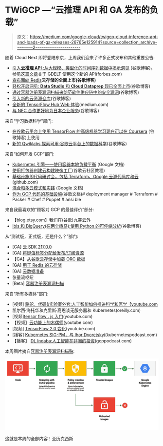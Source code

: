 # TWiGCP —“云推理 API 和 GA 发布的负载”

> 原文：<https://medium.com/google-cloud/twigcp-cloud-inference-api-and-loads-of-ga-releases-26765e125914?source=collection_archive---------2----------------------->

随着 Cloud Next 即将登陆东京，上周我们迎来了许多正式发布和其他重要公告:

*   [引入**云推理 API** :从大规模、类型化的时间序列数据中揭示洞见](http://goo.gl/1FpMm9) (谷歌博客)。参见[这篇文章](http://goo.gl/6zYjJz)关于 GDELT 使用这个新的 API(forbes.com)
*   [宣布面向 Redis](http://goo.gl/rzGF1G)**云存储的全面上市(谷歌博客)**
*   [轻松开启洞见: **Data Studio** 和 **Cloud Dataprep** 现已全面上市](http://goo.gl/vKxTZB)(谷歌博客)
*   [通过容器注册表漏洞扫描来防范软件供应链中的安全漏洞](http://goo.gl/LXBkZd)(谷歌博客)
*   [引入新的云资源仓库](http://goo.gl/yrXKFe)(谷歌博客)
*   [全新的 TensorFlow Hub Web 体验](http://goo.gl/1xq189)(medium.com)
*   [与 NEC 合作更好地为日本企业服务](http://goo.gl/z3hK55)(谷歌博客)

来自“学习数据科学”部门:

*   [在谷歌云平台上使用 TensorFlow 的高级机器学习现在可以在 Coursera](http://goo.gl/xzPvu8) (谷歌博客)上使用
*   [新的 Qwiklabs 探索可用:谷歌云平台上的数据科学](http://goo.gl/uzqaJP)(谷歌博客)

来自“如何开发 GCP”部门:

*   [Kubernetes 引擎——使用容器本地负载平衡](https://cloud.google.com/kubernetes-engine/docs/how-to/container-native-load-balancing) (Google 文档)
*   [使用打包器创建云构建映像工厂](http://goo.gl/Usu1WW)(谷歌云社区教程)
*   [基础设施即代码研讨会，包括 Terraform、Google 云源代码库和云](http://goo.gl/PQZHF7)(github.com)
*   [混合和多云模式和实践](http://goo.gl/vZUaZ8) (Google 文档)
*   [作为 GCP 代码的基础设施](http://goo.gl/DJ7SWe)(谷歌文档)# deployment manager # Terraform # Packer # Chef # Puppet # ansi ble

来自我最喜欢的“顾客对 GCP 的最佳评价”部分:

*   【blog.etsy.com】我们在(谷歌)九霄云外
*   [Ibis 和 BigQuery(在两个适马):使用 Python 的可伸缩分析](http://goo.gl/LQogos)(谷歌博客)

从“测试版，正式版，还是什么？”部门:

*   [GA] [云 SDK 217.0.0](http://goo.gl/QMtpTC)
*   [GA] [将键值标签分配给发布/订阅资源](http://goo.gl/vwv1X2)
*   【GA】[从谷歌云存储中加载 ORC 数据](http://goo.gl/3A8QDz)
*   [GA] [用于 Redis 的云存储](http://goo.gl/rzGF1G)
*   [GA] [云数据准备](http://goo.gl/vKxTZB)
*   张量流枢纽
*   [Beta] [容器注册表漏洞扫描](http://goo.gl/LXBkZd)

来自“所有多媒体”部门:

*   [视频] [骆驼，代码&实验室外套:人工智能如何推进科学和医学【youtube.com ](http://goo.gl/TxpMh2)
*   凯尔西·海托华和克里斯·高恩谈无服务器和 Kubernetes(oreilly.com)
*   [视频][tensor flow . js 入门](http://goo.gl/sSrAKm)(youtube.com)
*   【视频】[云功能上的木偶师](http://goo.gl/gqTD99)(youtube.com)
*   [视频] [TensorFlow 2.0 变化](http://goo.gl/PSjrQX)(youtube.com)
*   [播客] [Kubernetes SIG-PM，与 Ihor Dvoretskyi](http://goo.gl/rPQJSN)(kubernetespodcast.com)
*   【播客】 [DL Indaba:人工智能在非洲的投资](http://goo.gl/XJC558)(gcppodcast.com)

本周图片摘自[容器注册表漏洞扫描贴](http://goo.gl/LXBkZd):

[![](img/18304fcc646eb3ca37df0b652254643f.png)](http://goo.gl/LXBkZd)

这就是本周的全部内容！亚历克西斯